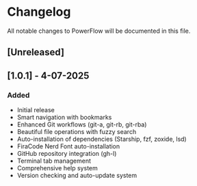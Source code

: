 # Changelog

All notable changes to PowerFlow will be documented in this file.

## [Unreleased]

## [1.0.1] - 4-07-2025

### Added
- Initial release
- Smart navigation with bookmarks
- Enhanced Git workflows (git-a, git-rb, git-rba)
- Beautiful file operations with fuzzy search
- Auto-installation of dependencies (Starship, fzf, zoxide, lsd)
- FiraCode Nerd Font auto-installation
- GitHub repository integration (gh-l)
- Terminal tab management
- Comprehensive help system
- Version checking and auto-update system

